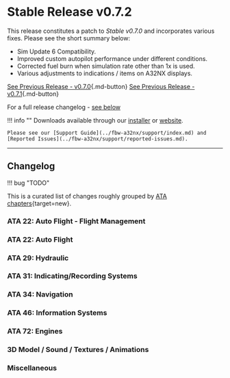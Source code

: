 # Stable Release v0.7.2

This release constitutes a patch to *Stable v0.7.0* and incorporates various fixes. Please see the short summary below:

- Sim Update 6 Compatibility.
- Improved custom autopilot performance under different conditions.
- Corrected fuel burn when simulation rate other than 1x is used.
- Various adjustments to indications / items on A32NX displays.

[See Previous Release - v0.7.0](v070.md){.md-button}
[See Previous Release - v0.7.1](v071.md){.md-button}

For a full release changelog - [see below](#changelog)

!!! info ""
    Downloads available through our [installer](../fbw-a32nx/installation.md) or [website](https://flybywiresim.com/a32nx/#download).

    Please see our [Support Guide](../fbw-a32nx/support/index.md) and [Reported Issues](../fbw-a32nx/support/reported-issues.md).

---

<!--Marketing info if required / photos-->

<link rel="stylesheet" href="/../stylesheets/release-notes.css">

## Changelog

!!! bug "TODO"

This is a curated list of changes roughly grouped by [ATA chapters](https://en.wikipedia.org/wiki/ATA_100){target=new}.

<!--<span class="feature">&starf;</span> represent new features and functions.<br/>-->
<!--Other lines represent improvements, bug fixes or other changes.-->

<!--### ATA 21: Air Conditioning / Pressurization / Ventilation-->
<!-- <span class="feature">&starf;</span> First implementation of automatic pressurization system <span class="author"> - @MJuhe (Miquel)</span>-->

### ATA 22: Auto Flight - Flight Management


### ATA 22: Auto Flight

<!--### ATA 23: Communications-->
<!--### ATA 24: Electrical-->
<!--### Equipment-->
<!--### Fire Protection-->
<!--### Flight Controls-->
<!--### Fuel-->
### ATA 29: Hydraulic

<!--### Ice and Rain Protection-->

### ATA 31: Indicating/Recording Systems

<!--### ATA 32: Landing Gear-->
<!--### ATA 33: Lights-->

### ATA 34: Navigation

<!--### ATA 34: Surveillance-->
<!--### Oxygen-->
<!--### Pneumatic-->
<!--### Water / Waste-->
<!--### Maintenance System-->

### ATA 46: Information Systems

<!--### APU-->
<!--### Doors-->
<!--### Cockpit Windows-->

### ATA 72: Engines


### 3D Model / Sound / Textures / Animations


### Miscellaneous


